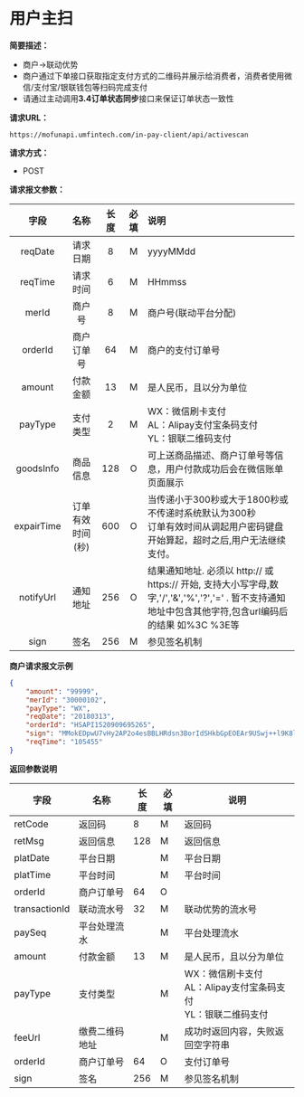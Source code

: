 # 用户主扫

**简要描述：** 

- 商户->联动优势
- 商户通过下单接口获取指定支付方式的二维码并展示给消费者，消费者使用微信/支付宝/银联钱包等扫码完成支付
- 请通过主动调用**3.4订单状态同步**接口来保证订单状态一致性

**请求URL：** 

`https://mofunapi.umfintech.com/in-pay-client/api/activescan`

**请求方式：**

- POST 

**请求报文参数：** 

|	字段	 |	名称	  |	长度  	|	必填  	|	说明	  |
|:--------:|:--------:|:--------:|:--------:|:--------|
|	reqDate	|	请求日期	|	8	|	M	|	yyyyMMdd	|
|	reqTime	|	请求时间	|	6	|	M	|	HHmmss	|
|	merId	|	商户号	|	8	|	M	|	商户号(联动平台分配)	|
|	orderId	|	商户订单号	|	64	|	M	|	商户的支付订单号	|
|	amount	|	付款金额	|	13	|	M	|	是人民币，且以分为单位	|
|	payType	|	支付类型	|	2	|	M	|	WX：微信刷卡支付<br>AL：Alipay支付宝条码支付<br>YL：银联二维码支付	|
|	goodsInfo	|	商品信息	|	128	|	O	|	可上送商品描述、商户订单号等信息，用户付款成功后会在微信账单页面展示	|
|	expairTime	|	订单有效时间(秒)	|	600	|	O	|	当传递小于300秒或大于1800秒或不传递时系统默认为300秒<br>订单有效时间从调起用户密码键盘开始算起，超时之后,用户无法继续支付。	|
|	notifyUrl	|	通知地址	|	256	|	O	| 	结果通知地址. 必须以 http:// 或 https:// 开始, 支持大小写字母,数字,'/','&','%','?','=' . 暂不支持通知地址中包含其他字符,包含url编码后的结果 如%3C %3E等	|
|	sign	|	签名	|	256	|	M	|	参见签名机制	|

 **商户请求报文示例**

```json
{
	"amount": "99999",
	"merId": "30000102",
	"payType": "WX",
	"reqDate": "20180313",
	"orderId": "HSAPI1520909695265",
	"sign": "MMokEDpwU7vHy2AP2o4esBBLHRdsn3BorIdSHkbGpEOEAr9USwj++l9K8lyder2Yy/WmtEhyEL9xKiX4mS14ds7OKdzX6tGzy4qc2lsdRRSe5l9I9Gj7NdCLsq1TUccr2gnGibvu9UaAsCUCNmJqBrSW0YUl7+mVND9FFGecBe0=",
	"reqTime": "105455"
}
```

 **返回参数说明** 

|	字段	|	名称	|	长度	|	必填	|	说明	|
|----|----|----|----|----|
|	retCode	|	返回码	|	8	|	M	|	返回码	|
|	retMsg	|	返回信息	|	128	|	M	|	返回信息	|
|	platDate	|	平台日期	|		|	M	|	平台日期   |
|	platTime	|	平台时间	|		|	M	|	平台时间   |
|	orderId	|	商户订单号	|	64	|	O	|		|
|	transactionId	|	联动流水号	|	32	|	M	|	联动优势的流水号|
|	paySeq	|	平台处理流水 	|		|	M	|	平台处理流水 	|
|	amount	|	付款金额	|	13	|	M	|	是人民币，且以分为单位	|
|	payType	|	支付类型	|		|	M	|	WX：微信刷卡支付<br>AL：Alipay支付宝条码支付<br>YL：银联二维码支付	|
|	feeUrl	|	缴费二维码地址	|		|	M	|	成功时返回内容，失败返回空字符串	|
|	orderId	|	商户订单号	|	64	|	O	|	支付订单号	|
|	sign	|	签名	|	256	|	M	|	参见签名机制	||
